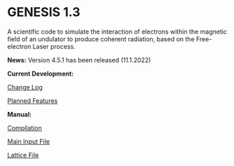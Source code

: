 # GENESIS 1.3

A scientific code to simulate the interaction of electrons within the magnetic field of an undulator to produce coherent radiation, based on the Free-electron Laser process.

**News:**
Version 4.5.1 has been released (11.1.2022)

**Current Development:**

[Change Log](CHANGELOG.md)

[Planned Features](DEVELOPMENT.md)

**Manual:**

[Compilation](MANUAL_INSTALLATION.md)

[Main Input File](MANUAL_MAIN.md)

[Lattice File](MANUAL_LATTICE.md)


